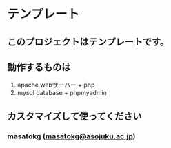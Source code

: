 # テンプレート
## このプロジェクトはテンプレートです。
## 動作するものは
1. apache webサーバー + php
1. mysql database + phpmyadmin
## カスタマイズして使ってください
### masatokg (masatokg@asojuku.ac.jp)
